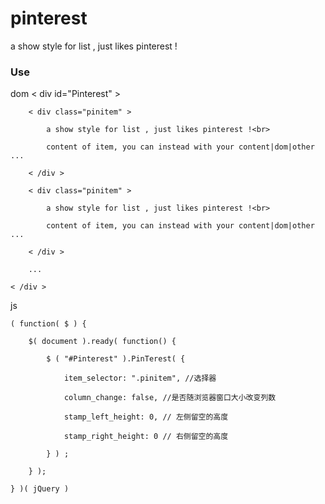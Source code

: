 pinterest
=========

a show style for list , just likes pinterest !

### Use

  dom
    < div id="Pinterest" >

        < div class="pinitem" >

            a show style for list , just likes pinterest !<br>

            content of item, you can instead with your content|dom|other ...

        < /div >

        < div class="pinitem" >

            a show style for list , just likes pinterest !<br>

            content of item, you can instead with your content|dom|other ...

        < /div >

        ...

    < /div >


  js

    ( function( $ ) {

        $( document ).ready( function() {

            $ ( "#Pinterest" ).PinTerest( {

                item_selector: ".pinitem", //选择器

                column_change: false, //是否随浏览器窗口大小改变列数

                stamp_left_height: 0, // 左侧留空的高度

                stamp_right_height: 0 // 右侧留空的高度

            } ) ;

        } );

    } )( jQuery )
